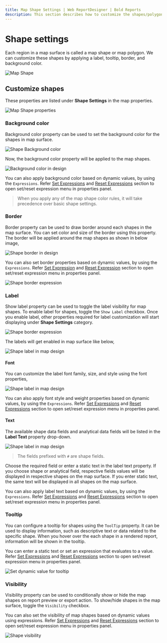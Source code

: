 ```yaml
---
title: Map Shape Settings | Web ReportDesigner | Bold Reports
description: This section describes how to customize the shapes/polygons in Map Report Item with the Bold Report Designer
---
```


# Shape settings

Each region in a map surface is called a map shape or map polygon. We can customize these shapes by applying a label, tooltip, border, and background color.

![Map Shape](/static/assets/on-premise/images/report-designer/report-items/map/shape-settings/sketch.png)

## Customize shapes

These properties are listed under **Shape Settings** in the map properties.

![Map Shape properties](/static/assets/on-premise/images/report-designer/report-items/map/shape-settings/properties.png)

### Background color

Background color property can be used to set the background color for the shapes in map surface.

![Shape Background color](/static/assets/on-premise/images/report-designer/report-items/map/shape-settings/bg-color.png)

Now, the background color property will be applied to the map shapes.

![Background color in design](/static/assets/on-premise/images/report-designer/report-items/map/shape-settings/bg-color-design.png)

You can also apply background color based on dynamic values, by using the `Expressions`. Refer [Set Expressions](/report-designer/compose-report/properties-panel/#set-expression) and [Reset Expressions](/report-designer/compose-report/properties-panel/#reset-expression) section to open set/reset expression menu in properties panel.

> When you apply any of the map shape color rules, it will take precedence over basic shape settings.

### Border

Border property can be used to draw border around each shapes in the map surface. You can set color and size of the border using this property. The border will be applied around the map shapes as shown in below image,

![Shape border in design](/static/assets/on-premise/images/report-designer/report-items/map/shape-settings/border-design.png)

You can also set border properties based on dynamic values, by using the `Expressions`. Refer [Set Expression](/report-designer/compose-report/properties-panel/#set-expression) and [Reset Expression](/report-designer/compose-report/properties-panel/#reset-expression) section to open set/reset expression menu in properties panel.

![Shape border expression](/static/assets/on-premise/images/report-designer/report-items/map/shape-settings/expression-menu.png)

### Label

Show label property can be used to toggle the label visibility for map shapes. To enable label for shapes, toggle the `Show Label` checkbox. Once you enable label, other properties required for label customization will start displaying under **Shape Settings** category.

![Shape border expression](/static/assets/on-premise/images/report-designer/report-items/map/shape-settings/label-properties.png)

The labels will get enabled in map surface like below,

![Shape label in map design](/static/assets/on-premise/images/report-designer/report-items/map/shape-settings/shape-label.png)

#### Font

You can customize the label font family, size, and style using the font properties,

![Shape label in map design](/static/assets/on-premise/images/report-designer/report-items/map/shape-settings/font-properties.png)

You can also apply font style and weight properties based on dynamic values, by using the `Expressions`. Refer [Set Expressions](/report-designer/compose-report/properties-panel/#set-expression) and [Reset Expressions](/report-designer/compose-report/properties-panel/#reset-expression) section to open set/reset expression menu in properties panel.

#### Text

The available shape data fields and analytical data fields will be listed in the **Label Text** property drop-down.

![Shape label in map design](/static/assets/on-premise/images/report-designer/report-items/map/shape-settings/label-text.png)

> The fields prefixed with `#` are shape fields.

Choose the required field or enter a static text in the label text property. If you choose shape or analytical field, respective fields values will be displayed in respective shapes on the map surface. If you enter static text, the same text will be displayed in all shapes on the map surface.

You can also apply label text based on dynamic values, by using the `Expressions`. Refer [Set Expressions](/report-designer/compose-report/properties-panel/#set-expression) and [Reset Expressions](/report-designer/compose-report/properties-panel/#reset-expression) section to open set/reset expression menu in properties panel.

### Tooltip

You can configure a tooltip for shapes using the `ToolTip` property. It can be used to display information, such as descriptive text or data related to the specific shape. When you hover over the each shape in a rendered report, information will be shown in the tooltip.

You can enter a static text or set an expression that evaluates to a value. Refer [Set Expressions](/report-designer/compose-report/properties-panel/#set-expression) and [Reset Expressions](/report-designer/compose-report/properties-panel/#reset-expression) section to open set/reset expression menu in properties panel.

![Set dynamic value for tooltip](/static/assets/on-premise/images/report-designer/report-items/map/shape-settings/tooltip.png)

### Visibility

Visibility property can be used to conditionally show or hide the map shapes on report preview or export action. To show/hide shapes in the map surface, toggle the `Visibility` checkbox.

You can also set the visibility of map shapes based on dynamic values using expressions. Refer [Set Expressions](/report-designer/compose-report/properties-panel/#set-expression) and [Reset Expressions](/report-designer/compose-report/properties-panel/#reset-expression) section to open set/reset expression menu in properties panel.

![Shape visibility](/static/assets/on-premise/images/report-designer/report-items/map/shape-settings/visibility.png)